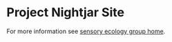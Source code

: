 Project Nightjar Site
=====================

For more information see [sensory ecology group home](http://sensoryecology.com/).
